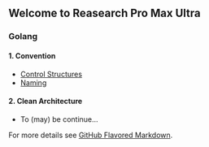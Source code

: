 ## Welcome to Reasearch Pro Max Ultra

### Golang
#### 1. Convention
- [Control Structures](/golang/convention/control-structures.md#control-structures)
- [Naming](/golang/convention/naming.md#naming)

#### 2. Clean Architecture
- To (may) be continue...



For more details see [GitHub Flavored Markdown](https://guides.github.com/features/mastering-markdown/).
